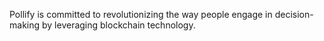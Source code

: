 Pollify is committed to revolutionizing the way people engage in decision-making by leveraging blockchain technology.
